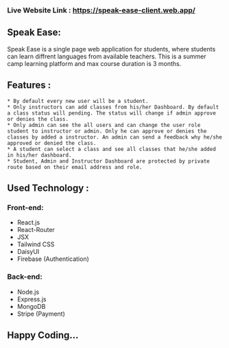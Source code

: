 ### Live Website Link : https://speak-ease-client.web.app/

## Speak Ease:
Speak Ease is a single page web application for students, where students can learn diffrent languages from available teachers. This is a summer camp learning platform and max course duration is 3 months.

## Features : 
    * By default every new user will be a student.
    * Only instructors can add classes from his/her Dashboard. By default a class status will pending. The status will change if admin approve or denies the class. 
    * Only admin can see the all users and can change the user role student to instructor or admin. Only he can approve or denies the classes by added a instructor. An admin can send a feedback why he/she approved or denied the class.
    * A student can select a class and see all classes that he/she added in his/her dashboard.
    * Student, Admin and Instructor Dashboard are protected by private route based on their email address and role.

## Used Technology :

### Front-end:
* React.js 
* React-Router
* JSX
* Tailwind CSS
* DaisyUI
* Firebase (Authentication)
### Back-end:
* Node.js
* Express.js
* MongoDB
* Stripe (Payment)

## Happy Coding...